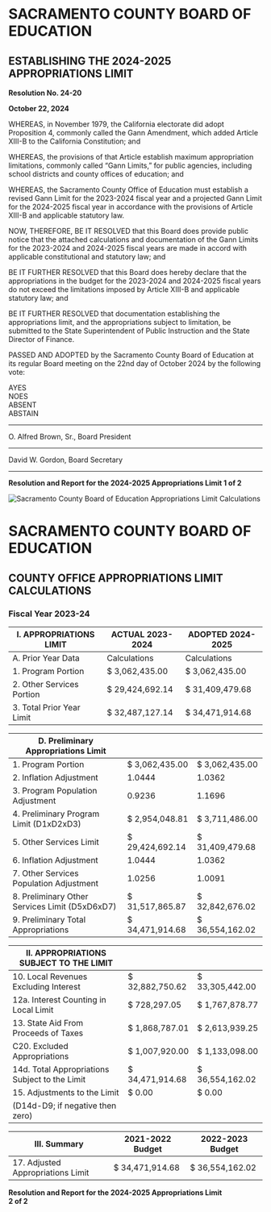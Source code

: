 <!-- Page 1 -->
# SACRAMENTO COUNTY BOARD OF EDUCATION

## ESTABLISHING THE 2024-2025 APPROPRIATIONS LIMIT

**Resolution No. 24-20**

**October 22, 2024**

WHEREAS, in November 1979, the California electorate did adopt Proposition 4, commonly called the Gann Amendment, which added Article XIII-B to the California Constitution; and

WHEREAS, the provisions of that Article establish maximum appropriation limitations, commonly called “Gann Limits,” for public agencies, including school districts and county offices of education; and

WHEREAS, the Sacramento County Office of Education must establish a revised Gann Limit for the 2023-2024 fiscal year and a projected Gann Limit for the 2024-2025 fiscal year in accordance with the provisions of Article XIII-B and applicable statutory law.

NOW, THEREFORE, BE IT RESOLVED that this Board does provide public notice that the attached calculations and documentation of the Gann Limits for the 2023-2024 and 2024-2025 fiscal years are made in accord with applicable constitutional and statutory law; and

BE IT FURTHER RESOLVED that this Board does hereby declare that the appropriations in the budget for the 2023-2024 and 2024-2025 fiscal years do not exceed the limitations imposed by Article XIII-B and applicable statutory law; and

BE IT FURTHER RESOLVED that documentation establishing the appropriations limit, and the appropriations subject to limitation, be submitted to the State Superintendent of Public Instruction and the State Director of Finance.

PASSED AND ADOPTED by the Sacramento County Board of Education at its regular Board meeting on the 22nd day of October 2024 by the following vote:

AYES  
NOES  
ABSENT  
ABSTAIN  

_________________________________  
O. Alfred Brown, Sr., Board President  

_________________________________  
David W. Gordon, Board Secretary  

---

**Resolution and Report for the 2024-2025 Appropriations Limit 1 of 2**
<!-- Page 2 -->
![Sacramento County Board of Education Appropriations Limit Calculations](https://via.placeholder.com/768x994.png?text=Sacramento+County+Board+of+Education+Appropriations+Limit+Calculations)

# SACRAMENTO COUNTY BOARD OF EDUCATION  
## COUNTY OFFICE APPROPRIATIONS LIMIT CALCULATIONS  
### Fiscal Year 2023-24  

| I. APPROPRIATIONS LIMIT | ACTUAL 2023-2024 | ADOPTED 2024-2025 |
|-------------------------|-------------------|--------------------|
| A. Prior Year Data      | Calculations       | Calculations        |
| 1. Program Portion      | $ 3,062,435.00    | $ 3,062,435.00     |
| 2. Other Services Portion| $ 29,424,692.14   | $ 31,409,479.68    |
| 3. Total Prior Year Limit| $ 32,487,127.14   | $ 34,471,914.68    |

| D. Preliminary Appropriations Limit |  |  |
|-------------------------------------|-------------------|--------------------|
| 1. Program Portion                  | $ 3,062,435.00    | $ 3,062,435.00     |
| 2. Inflation Adjustment              | 1.0444            | 1.0362             |
| 3. Program Population Adjustment      | 0.9236            | 1.1696             |
| 4. Preliminary Program Limit (D1xD2xD3)| $ 2,954,048.81    | $ 3,711,486.00     |
| 5. Other Services Limit              | $ 29,424,692.14   | $ 31,409,479.68    |
| 6. Inflation Adjustment              | 1.0444            | 1.0362             |
| 7. Other Services Population Adjustment| 1.0256            | 1.0091             |
| 8. Preliminary Other Services Limit (D5xD6xD7)| $ 31,517,865.87   | $ 32,842,676.02    |
| 9. Preliminary Total Appropriations  | $ 34,471,914.68   | $ 36,554,162.02    |

| II. APPROPRIATIONS SUBJECT TO THE LIMIT |  |  |
|------------------------------------------|-------------------|--------------------|
| 10. Local Revenues Excluding Interest    | $ 32,882,750.62   | $ 33,305,442.00    |
| 12a. Interest Counting in Local Limit     | $ 728,297.05      | $ 1,767,878.77     |
| 13. State Aid From Proceeds of Taxes     | $ 1,868,787.01    | $ 2,613,939.25     |
| C20. Excluded Appropriations              | $ 1,007,920.00    | $ 1,133,098.00     |
| 14d. Total Appropriations Subject to the Limit | $ 34,471,914.68   | $ 36,554,162.02    |
| 15. Adjustments to the Limit              | $ 0.00            | $ 0.00             |
| (D14d-D9; if negative then zero)         |                   |                    |

| III. Summary | 2021-2022 Budget | 2022-2023 Budget |
|--------------|-------------------|--------------------|
| 17. Adjusted Appropriations Limit | $ 34,471,914.68   | $ 36,554,162.02    |

**Resolution and Report for the 2024-2025 Appropriations Limit**  
**2 of 2**
